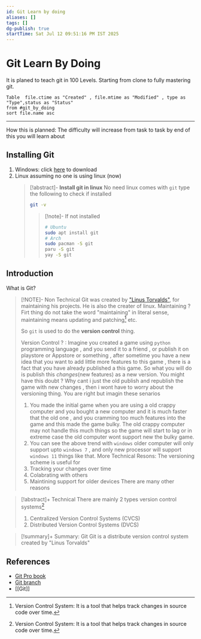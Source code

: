 ```yaml
---
id: Git Learn by doing
aliases: []
tags: []
dg-publish: true
startTime: Sat Jul 12 09:51:16 PM IST 2025
---
```


# Git Learn By Doing

It is planed to teach git in 100 Levels. Starting from clone to fully mastering git.

```dataview
Table  file.ctime as "Created" , file.mtime as "Modified" , type as "Type",status as "Status"
from #git_by_doing
sort file.name asc
```

---

How this is planned: The difficulty will increase from task to task by end of this you will learn about

## Installing Git

1. Windows: click [here](https://git-scm.com/downloads/win) to download
2. Linux assuming no one is using linux (now)
   > [!abstract]- **Install git in linux**
   > No need linux comes with `git` type the following to check if installed
   >
   > ```bash
   > git -v
   > ```
   >
   > > [!note]- If not installed
   > >
   > > ```bash
   > > # Ubuntu
   > > sudo apt install git
   > > # Arch
   > > sudo pacman -S git
   > > paru -S git
   > > yay -S git
   > > ```

## Introduction

What is Git?

> [!NOTE]- Non Technical
> Git was created by ["Linus Torvalds"](https://github.com/torvalds), for maintaining his projects. He is also the creater of linux.
> Maintaining ? Firt thing do not take the word "maintaining" in literal sense, maintaining means updating and patching[^1] etc.
>
> So `git` is used to do the **version control** thing.
>
> Version Control ? : Imagine you created a game using `python` programming language , and you send it to a friend , or publish it on playstore or Appstore or something , after sometime you have a new idea that you want to add little more features to this game , there is a fact that you have already published a this game. So what you will do is publish this _changes_(new features) as a new version. You might have this doubt ? Why cant i just the old publish and republish the game with new changes , then i wont have to worry about the versioning thing. You are right but imagin these senarios
>
> 1.  You made the initial game when you are using a old crappy computer and you bought a new computer and it is much faster that the old one , and you cramming too much features into the game and this made the game bulky. The old crappy computer may not handle this much things so the game will start to lag or in extreme case the old computer wont support new the bulky game.
> 2.  You can see the above trend with `windows` older computer will only support upto `windows 7` , and only new processor will support `windows 11` things like that.
>     More Technical Resons:
>     The versioning scheme is useful for
> 3.  Tracking your changes over time
> 4.  Colabrating with others
> 5.  Maintining support for older devices
>     There are many other reasons

> [!abstract]+ Technical
> There are mainly 2 types version control systems[^1]
>
> 1. Centralized Version Control Systems (CVCS)
> 2. Distributed Version Control Systems (DVCS)

> [!summary]+ Summary: Git
> Git is a distribute version control system created by "Linus Torvalds"

[^1]: Version Control System: It is a tool that helps track changes in source code over time.

## References

- [Git Pro book](https://git-scm.com/book/en/v2)
- [Git branch](https://git-scm.com/docs/git-branch)
- [[Git]]
